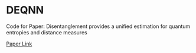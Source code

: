 # DEQNN
Code for Paper: Disentanglement provides a unified estimation for quantum entropies and distance measures

[Paper Link](https://arxiv.org/abs/2401.07716)
